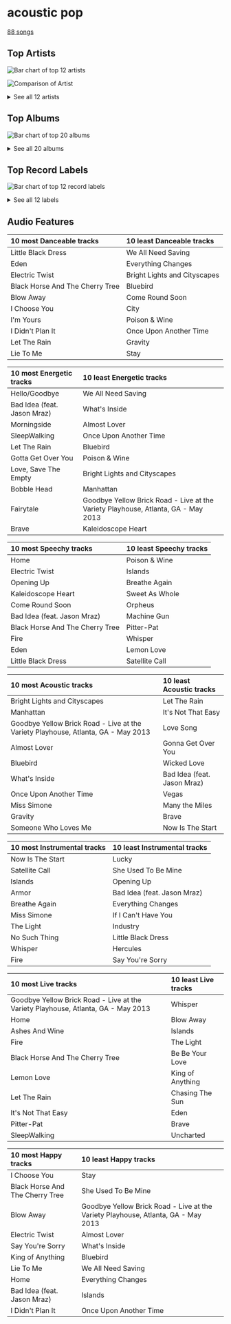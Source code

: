 # acoustic pop

[88 songs](acoustic_pop_tracks.md)

## Top Artists

![Bar chart of top 12 artists](../images/genres/acoustic_pop/artists.png)

![Comparison of Artist](../images/genres/acoustic_pop/artists_comparison.png)


<details>
<summary>See all 12 artists</summary>

|   Number of Tracks | Art                                                                                              | Artist                                         | 🔗                                                           |
|-------------------:|:-------------------------------------------------------------------------------------------------|:-----------------------------------------------|:------------------------------------------------------------|
|                 59 | <img src="https://i.scdn.co/image/ab6761610000e5eb0bae7cfd3b32b10154e0b8b3" alt="" width="50" /> | [Sara Bareilles](../artists/sara_bareilles.md) | [🔗](https://open.spotify.com/artist/2Sqr0DXoaYABbjBo9HaMkM) |
|                  7 | <img src="https://i.scdn.co/image/ab6761610000e5eb271320bcc15789b23aa83a44" alt="" width="50" /> | Erin McCarley                                  | [🔗](https://open.spotify.com/artist/6Y4bCmUNPDKqc7dHkVvgim) |
|                  7 | <img src="https://i.scdn.co/image/15b7ee7550ed4472700d573803ff90f2967f84d1" alt="" width="50" /> | A Fine Frenzy                                  | [🔗](https://open.spotify.com/artist/5dTYaRzOn4rXGBLH052EeQ) |
|                  3 | <img src="https://i.scdn.co/image/9a03437da395d999755edacccc24779a97254b89" alt="" width="50" /> | Aslyn                                          | [🔗](https://open.spotify.com/artist/6seR0G84QQq1NIW844E7Qq) |
|                  3 | <img src="https://i.scdn.co/image/ab6761610000e5eb8457f57bc526c37bd804b924" alt="" width="50" /> | KT Tunstall                                    | [🔗](https://open.spotify.com/artist/5zzrJD2jXrE9dZ1AklRFcL) |
|                  3 | <img src="https://i.scdn.co/image/ab6761610000e5ebce8d5be6690c6964069ab8e0" alt="" width="50" /> | Jason Mraz                                     | [🔗](https://open.spotify.com/artist/4phGZZrJZRo4ElhRtViYdl) |
|                  2 | <img src="https://i.scdn.co/image/ab6761610000e5eba5fc004270bdfc9fee7f55f4" alt="" width="50" /> | Jon McLaughlin                                 | [🔗](https://open.spotify.com/artist/6z29S0IoiBJpSMP8plyCj7) |
|                  2 | <img src="https://i.scdn.co/image/ab6761610000e5eb0bae8ba82eaf7e63af515c9f" alt="" width="50" /> | The Civil Wars                                 | [🔗](https://open.spotify.com/artist/6J7rw7NELJUCThPbAfyLIE) |
|                  1 | <img src="https://i.scdn.co/image/ab6761610000e5eb9236c8060febc7d7fc7ea8c4" alt="" width="50" /> | Rachael Yamagata                               | [🔗](https://open.spotify.com/artist/7w0qj2HiAPIeUcoPogvOZ6) |
|                  1 | <img src="https://i.scdn.co/image/ab6761610000e5eb9bc0756eb16b241111bbc72b" alt="" width="50" /> | Colbie Caillat                                 | [🔗](https://open.spotify.com/artist/6aZyMrc4doVtZyKNilOmwu) |
|                  1 | <img src="https://i.scdn.co/image/ab6761610000e5ebc78a80d480018ec030aade25" alt="" width="50" /> | Marc Broussard                                 | [🔗](https://open.spotify.com/artist/4cEwEednPwWCdYT7ZhROZe) |
|                  1 | <img src="https://i.scdn.co/image/ab6761610000e5eb5ec0ed4b4cd16649c0ded8a7" alt="" width="50" /> | Brandi Carlile                                 | [🔗](https://open.spotify.com/artist/2sG4zTOLvjKG1PSoOyf5Ej) |

</details>

## Top Albums

![Bar chart of top 20 albums](../images/genres/acoustic_pop/albums.png)


<details>
<summary>See all 20 albums</summary>

|   Number of Tracks | Art                                                                                              | Album                                       | 🔗                                                          |
|-------------------:|:-------------------------------------------------------------------------------------------------|:--------------------------------------------|:-----------------------------------------------------------|
|                 13 | <img src="https://i.scdn.co/image/ab67616d0000b2733fa3caf3da101e3cd28a53a6" alt="" width="50" /> | Kaleidoscope Heart                          | [🔗](https://open.spotify.com/album/627ukPRwYxyBREHxBq0vGJ) |
|                 12 | <img src="https://i.scdn.co/image/ab67616d0000b273022b4010e20659300f42c375" alt="" width="50" /> | The Blessed Unrest                          | [🔗](https://open.spotify.com/album/7lpbyGc4fHsQkBTsfWVBhp) |
|                 12 | <img src="https://i.scdn.co/image/ab67616d0000b2731c3e0a58f3ee28af2922e351" alt="" width="50" /> | Little Voice                                | [🔗](https://open.spotify.com/album/2Z9WUERfMjOgQ6ze9TcGbF) |
|                 10 | <img src="https://i.scdn.co/image/ab67616d0000b2739e7dad80eb4bb664ff9e6fc8" alt="" width="50" /> | Amidst the Chaos (Bonus Version)            | [🔗](https://open.spotify.com/album/5x2sDapUIdq0qk1ezff3gm) |
|                  7 | <img src="https://i.scdn.co/image/ab67616d0000b2734280a158a96c9b0274eb7e99" alt="" width="50" /> | Love, Save The Empty                        | [🔗](https://open.spotify.com/album/1tF7625TFqvfzMbappj1pQ) |
|                  6 | <img src="https://i.scdn.co/image/ab67616d0000b2737acf0cb659dceb25ddbfd39a" alt="" width="50" /> | What's Inside: Songs from Waitress          | [🔗](https://open.spotify.com/album/1s6codM2ZAB008t9GTyaEk) |
|                  5 | <img src="https://i.scdn.co/image/ab67616d0000b2731cb638deee3de9a9060ca6aa" alt="" width="50" /> | Once Upon Another Time                      | [🔗](https://open.spotify.com/album/1PrqYZJRzGNf8AsSOraxnZ) |
|                  3 | <img src="https://i.scdn.co/image/ab67616d0000b273119ad2ebc0d33edf847ed8c6" alt="" width="50" /> | One Cell In The Sea                         | [🔗](https://open.spotify.com/album/0Ot7MEgreG2R93aN42M9iK) |
|                  3 | <img src="https://i.scdn.co/image/ab67616d0000b2730e402844f1b6be3102d339f2" alt="" width="50" /> | Lemon Love                                  | [🔗](https://open.spotify.com/album/5YToJrWwzdA6W2NxxDoteE) |
|                  3 | <img src="https://i.scdn.co/image/ab67616d0000b273183730e8038fa632b2c227da" alt="" width="50" /> | Eye To The Telescope                        | [🔗](https://open.spotify.com/album/3j70PDKieTWQAwas3bPHRZ) |
|                  3 | <img src="https://i.scdn.co/image/ab67616d0000b273e7b8e0abcd5cdc4c8b5a238c" alt="" width="50" /> | Bomb In A Birdcage                          | [🔗](https://open.spotify.com/album/07IV5RxLvAUeZbcPm4zOzn) |
|                  2 | <img src="https://i.scdn.co/image/ab67616d0000b2730f2e51f7121539e221c51161" alt="" width="50" /> | We Sing. We Dance. We Steal Things.         | [🔗](https://open.spotify.com/album/04G0YylSjvDQZrjOfE5jA5) |
|                  2 | <img src="https://i.scdn.co/image/ab67616d0000b2737ebde0a5bb07f53a99c15224" alt="" width="50" /> | Barton Hollow                               | [🔗](https://open.spotify.com/album/4uWgDFxGAp7XlVSHuVBv4E) |
|                  1 | <img src="https://i.scdn.co/image/ab67616d0000b2732cf1dcc65396176307f23524" alt="" width="50" /> | PINES                                       | [🔗](https://open.spotify.com/album/1876e9QcHkJ3Hgo4NqKXBN) |
|                  1 | <img src="https://i.scdn.co/image/ab67616d0000b2735da1093d047cc15eb66d27cf" alt="" width="50" /> | OK Now                                      | [🔗](https://open.spotify.com/album/3fKJJQFV6a61fnKYDDj2LU) |
|                  1 | <img src="https://i.scdn.co/image/ab67616d0000b27327c371084dee1b83e614798d" alt="" width="50" /> | Indiana                                     | [🔗](https://open.spotify.com/album/2UpO4j1Zpptiwk3wbUIWmU) |
|                  1 | <img src="https://i.scdn.co/image/ab67616d0000b273fcfd8d2e1bb9f0d4fbe5794d" alt="" width="50" /> | Happenstance (Deluxe Version)               | [🔗](https://open.spotify.com/album/66p6CIMdxQFO3Igg9xo14a) |
|                  1 | <img src="https://i.scdn.co/image/ab67616d0000b2737cdb143bd2e9906d39c5eb04" alt="" width="50" /> | Carencro                                    | [🔗](https://open.spotify.com/album/15dP7BadtY55t9VvFlVrBA) |
|                  1 | <img src="https://i.scdn.co/image/ab67616d0000b27338216a01881aff4e54a0850d" alt="" width="50" /> | Brave Enough: Live at the Variety Playhouse | [🔗](https://open.spotify.com/album/7L4ZgnQqEhCEsV9GnMeXtE) |
|                  1 | <img src="https://i.scdn.co/image/ab67616d0000b273f5aac98410fb9e64e29827d4" alt="" width="50" /> | Bear Creek                                  | [🔗](https://open.spotify.com/album/5b8YTIrc88vdnfRguZqvVE) |

</details>


## Top Record Labels

![Bar chart of top 12 record labels](../images/genres/acoustic_pop/labels.png)


<details>
<summary>See all 12 labels</summary>

|   Number of Tracks | Label                                                         |
|-------------------:|:--------------------------------------------------------------|
|                 59 | [Epic](../labels/epic.md)                                     |
|                 10 | [Virgin Records](../labels/virgin_records.md)                 |
|                  7 | [Universal (MT)](../labels/universal__mt_.md)                 |
|                  3 | [Relentless](../labels/relentless.md)                         |
|                  3 | [Capitol Records](../labels/capitol_records.md)               |
|                  2 | [sensibility recordings](../labels/sensibility_recordings.md) |
|                  2 | [Island Def Jam](../labels/island_def_jam.md)                 |
|                  2 | [Atlantic Records](../labels/atlantic_records.md)             |
|                  2 | [ATG](../labels/atg.md)                                       |
|                  1 | [Private Music](../labels/private_music.md)                   |
|                  1 | [Island Records](../labels/island_records.md)                 |
|                  1 | [Columbia](../labels/columbia.md)                             |

</details>


## Audio Features

| 10 most Danceable tracks        | 10 least Danceable tracks    |
|:--------------------------------|:-----------------------------|
| Little Black Dress              | We All Need Saving           |
| Eden                            | Everything Changes           |
| Electric Twist                  | Bright Lights and Cityscapes |
| Black Horse And The Cherry Tree | Bluebird                     |
| Blow Away                       | Come Round Soon              |
| I Choose You                    | City                         |
| I'm Yours                       | Poison & Wine                |
| I Didn't Plan It                | Once Upon Another Time       |
| Let The Rain                    | Gravity                      |
| Lie To Me                       | Stay                         |

| 10 most Energetic tracks    | 10 least Energetic tracks                                                         |
|:----------------------------|:----------------------------------------------------------------------------------|
| Hello/Goodbye               | We All Need Saving                                                                |
| Bad Idea (feat. Jason Mraz) | What's Inside                                                                     |
| Morningside                 | Almost Lover                                                                      |
| SleepWalking                | Once Upon Another Time                                                            |
| Let The Rain                | Bluebird                                                                          |
| Gotta Get Over You          | Poison & Wine                                                                     |
| Love, Save The Empty        | Bright Lights and Cityscapes                                                      |
| Bobble Head                 | Manhattan                                                                         |
| Fairytale                   | Goodbye Yellow Brick Road - Live at the Variety Playhouse, Atlanta, GA - May 2013 |
| Brave                       | Kaleidoscope Heart                                                                |

| 10 most Speechy tracks          | 10 least Speechy tracks   |
|:--------------------------------|:--------------------------|
| Home                            | Poison & Wine             |
| Electric Twist                  | Islands                   |
| Opening Up                      | Breathe Again             |
| Kaleidoscope Heart              | Sweet As Whole            |
| Come Round Soon                 | Orpheus                   |
| Bad Idea (feat. Jason Mraz)     | Machine Gun               |
| Black Horse And The Cherry Tree | Pitter-Pat                |
| Fire                            | Whisper                   |
| Eden                            | Lemon Love                |
| Little Black Dress              | Satellite Call            |

| 10 most Acoustic tracks                                                           | 10 least Acoustic tracks    |
|:----------------------------------------------------------------------------------|:----------------------------|
| Bright Lights and Cityscapes                                                      | Let The Rain                |
| Manhattan                                                                         | It's Not That Easy          |
| Goodbye Yellow Brick Road - Live at the Variety Playhouse, Atlanta, GA - May 2013 | Love Song                   |
| Almost Lover                                                                      | Gonna Get Over You          |
| Bluebird                                                                          | Wicked Love                 |
| What's Inside                                                                     | Bad Idea (feat. Jason Mraz) |
| Once Upon Another Time                                                            | Vegas                       |
| Miss Simone                                                                       | Many the Miles              |
| Gravity                                                                           | Brave                       |
| Someone Who Loves Me                                                              | Now Is The Start            |

| 10 most Instrumental tracks   | 10 least Instrumental tracks   |
|:------------------------------|:-------------------------------|
| Now Is The Start              | Lucky                          |
| Satellite Call                | She Used To Be Mine            |
| Islands                       | Opening Up                     |
| Armor                         | Bad Idea (feat. Jason Mraz)    |
| Breathe Again                 | Everything Changes             |
| Miss Simone                   | If I Can't Have You            |
| The Light                     | Industry                       |
| No Such Thing                 | Little Black Dress             |
| Whisper                       | Hercules                       |
| Fire                          | Say You're Sorry               |

| 10 most Live tracks                                                               | 10 least Live tracks   |
|:----------------------------------------------------------------------------------|:-----------------------|
| Goodbye Yellow Brick Road - Live at the Variety Playhouse, Atlanta, GA - May 2013 | Whisper                |
| Home                                                                              | Blow Away              |
| Ashes And Wine                                                                    | Islands                |
| Fire                                                                              | The Light              |
| Black Horse And The Cherry Tree                                                   | Be Be Your Love        |
| Lemon Love                                                                        | King of Anything       |
| Let The Rain                                                                      | Chasing The Sun        |
| It's Not That Easy                                                                | Eden                   |
| Pitter-Pat                                                                        | Brave                  |
| SleepWalking                                                                      | Uncharted              |

| 10 most Happy tracks            | 10 least Happy tracks                                                             |
|:--------------------------------|:----------------------------------------------------------------------------------|
| I Choose You                    | Stay                                                                              |
| Black Horse And The Cherry Tree | She Used To Be Mine                                                               |
| Blow Away                       | Goodbye Yellow Brick Road - Live at the Variety Playhouse, Atlanta, GA - May 2013 |
| Electric Twist                  | Almost Lover                                                                      |
| Say You're Sorry                | What's Inside                                                                     |
| King of Anything                | Bluebird                                                                          |
| Lie To Me                       | We All Need Saving                                                                |
| Home                            | Everything Changes                                                                |
| Bad Idea (feat. Jason Mraz)     | Islands                                                                           |
| I Didn't Plan It                | Once Upon Another Time                                                            |
